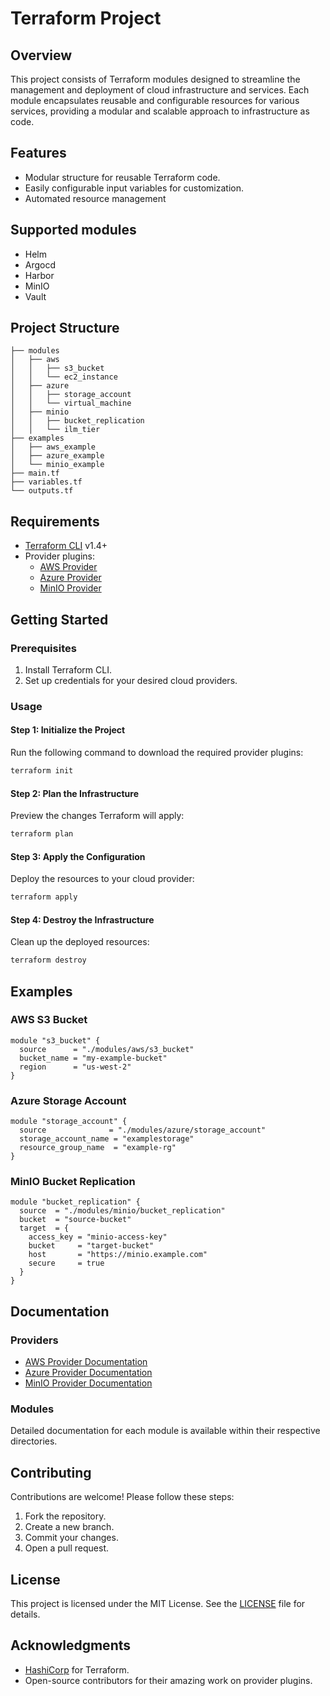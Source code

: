 # Terraform Project

## Overview

This project consists of Terraform modules designed to streamline the management and deployment of cloud infrastructure and services. Each module encapsulates reusable and configurable resources for various services, providing a modular and scalable approach to infrastructure as code.

## Features

- Modular structure for reusable Terraform code.
- Easily configurable input variables for customization.
- Automated resource management

## Supported modules

- Helm
- Argocd
- Harbor
- MinIO
- Vault

## Project Structure

```plaintext
├── modules
│   ├── aws
│   │   ├── s3_bucket
│   │   └── ec2_instance
│   ├── azure
│   │   ├── storage_account
│   │   └── virtual_machine
│   ├── minio
│   │   ├── bucket_replication
│   │   └── ilm_tier
├── examples
│   ├── aws_example
│   ├── azure_example
│   └── minio_example
├── main.tf
├── variables.tf
└── outputs.tf
```

## Requirements

- [Terraform CLI](https://developer.hashicorp.com/terraform/downloads) v1.4+
- Provider plugins:
  - [AWS Provider](https://registry.terraform.io/providers/hashicorp/aws/latest)
  - [Azure Provider](https://registry.terraform.io/providers/hashicorp/azurerm/latest)
  - [MinIO Provider](https://registry.terraform.io/providers/aminueza/minio/latest)

## Getting Started

### Prerequisites

1. Install Terraform CLI.
2. Set up credentials for your desired cloud providers.

### Usage

#### Step 1: Initialize the Project

Run the following command to download the required provider plugins:

```bash
terraform init
```

#### Step 2: Plan the Infrastructure

Preview the changes Terraform will apply:

```bash
terraform plan
```

#### Step 3: Apply the Configuration

Deploy the resources to your cloud provider:

```bash
terraform apply
```

#### Step 4: Destroy the Infrastructure

Clean up the deployed resources:

```bash
terraform destroy
```

## Examples

### AWS S3 Bucket

```hcl
module "s3_bucket" {
  source      = "./modules/aws/s3_bucket"
  bucket_name = "my-example-bucket"
  region      = "us-west-2"
}
```

### Azure Storage Account

```hcl
module "storage_account" {
  source              = "./modules/azure/storage_account"
  storage_account_name = "examplestorage"
  resource_group_name  = "example-rg"
}
```

### MinIO Bucket Replication

```hcl
module "bucket_replication" {
  source  = "./modules/minio/bucket_replication"
  bucket  = "source-bucket"
  target  = {
    access_key = "minio-access-key"
    bucket     = "target-bucket"
    host       = "https://minio.example.com"
    secure     = true
  }
}
```

## Documentation

### Providers

- [AWS Provider Documentation](https://registry.terraform.io/providers/hashicorp/aws/latest)
- [Azure Provider Documentation](https://registry.terraform.io/providers/hashicorp/azurerm/latest)
- [MinIO Provider Documentation](https://registry.terraform.io/providers/aminueza/minio/latest)

### Modules

Detailed documentation for each module is available within their respective directories.

## Contributing

Contributions are welcome! Please follow these steps:

1. Fork the repository.
2. Create a new branch.
3. Commit your changes.
4. Open a pull request.

## License

This project is licensed under the MIT License. See the [LICENSE](LICENSE) file for details.

## Acknowledgments

- [HashiCorp](https://www.hashicorp.com/) for Terraform.
- Open-source contributors for their amazing work on provider plugins.
